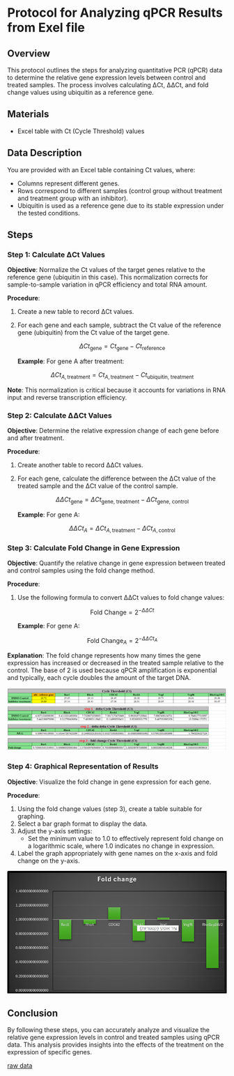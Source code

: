 # Protocol for Analyzing qPCR Results from Exel file

## Overview

This protocol outlines the steps for analyzing quantitative PCR (qPCR) data to determine the relative gene expression levels between control and treated samples. The process involves calculating ΔCt, ΔΔCt, and fold change values using ubiquitin as a reference gene.

## Materials

- Excel table with Ct (Cycle Threshold) values


## Data Description

You are provided with an Excel table containing Ct values, where:
- Columns represent different genes.
- Rows correspond to different samples (control group without treatment and treatment group with an inhibitor).
- Ubiquitin is used as a reference gene due to its stable expression under the tested conditions.

## Steps

### Step 1: Calculate ΔCt Values

**Objective**: Normalize the Ct values of the target genes relative to the reference gene (ubiquitin in this case). This normalization corrects for sample-to-sample variation in qPCR efficiency and total RNA amount.

**Procedure**:
1. Create a new table to record ΔCt values.
2. For each gene and each sample, subtract the Ct value of the reference gene (ubiquitin) from the Ct value of the target gene.

   $$\Delta Ct_{\text{gene}} = Ct_{\text{gene}} - Ct_{\text{reference}}$$

   **Example**: For gene A after treatment:
   
   $$\Delta Ct_{A, \text{treatment}} = Ct_{A, \text{treatment}} - Ct_{\text{ubiquitin, treatment}}$$

**Note**: This normalization is critical because it accounts for variations in RNA input and reverse transcription efficiency.

### Step 2: Calculate ΔΔCt Values

**Objective**: Determine the relative expression change of each gene before and after treatment.

**Procedure**:
1. Create another table to record ΔΔCt values.
2. For each gene, calculate the difference between the ΔCt value of the treated sample and the ΔCt value of the control sample.

   $$\Delta \Delta Ct_{\text{gene}} = \Delta Ct_{\text{gene, treatment}} - \Delta Ct_{\text{gene, control}}$$

   **Example**: For gene A:
   
   $$\Delta \Delta Ct_A = \Delta Ct_{A, \text{treatment}} - \Delta Ct_{A, \text{control}}$$

### Step 3: Calculate Fold Change in Gene Expression

**Objective**: Quantify the relative change in gene expression between treated and control samples using the fold change method.

**Procedure**:
1. Use the following formula to convert ΔΔCt values to fold change values:

   $$\text{Fold Change} = 2^{-\Delta \Delta Ct}$$

   **Example**: For gene A:
   
   $$\text{Fold Change}_A = 2^{-\Delta \Delta Ct_A}$$

**Explanation**: The fold change represents how many times the gene expression has increased or decreased in the treated sample relative to the control. The base of 2 is used because qPCR amplification is exponential and typically, each cycle doubles the amount of the target DNA.

![alt text](../images/qpcr%20exel%20analysis.png)

### Step 4: Graphical Representation of Results

**Objective**: Visualize the fold change in gene expression for each gene.

**Procedure**:
1. Using the fold change values (step 3), create a table suitable for graphing.
2. Select a bar graph format to display the data.
3. Adjust the y-axis settings:
   - Set the minimum value to 1.0 to effectively represent fold change on a logarithmic scale, where 1.0 indicates no change in expression.
4. Label the graph appropriately with gene names on the x-axis and fold change on the y-axis.

![alt text](../results/fold%20change%20graph%20qpcr.png)

## Conclusion

By following these steps, you can accurately analyze and visualize the relative gene expression levels in control and treated samples using qPCR data. This analysis provides insights into the effects of the treatment on the expression of specific genes.

[raw data](../Meta%20data/Excercise%20qPCR.csv)